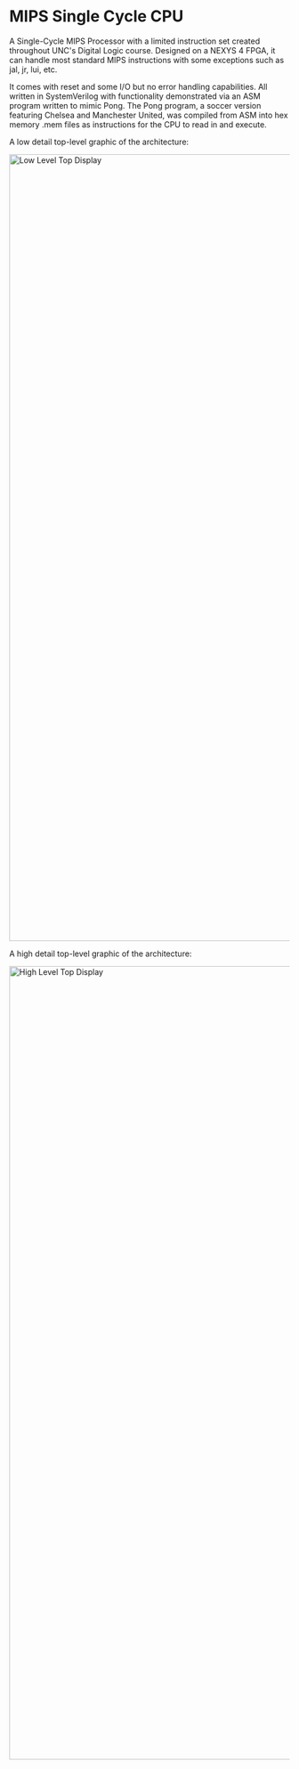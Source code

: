 # MIPS Single Cycle CPU

A Single-Cycle MIPS Processor with a limited instruction set created throughout UNC's Digital Logic course. Designed on a NEXYS 4 FPGA, it can handle most standard MIPS instructions with some exceptions such as jal, jr, lui, etc. 

It comes with reset and some I/O but no error handling capabilities. All written in SystemVerilog with functionality demonstrated via an ASM program written to mimic Pong. The Pong program, a soccer version featuring Chelsea and Manchester United, was compiled from ASM into hex memory .mem files as instructions for the CPU to read in and execute.



A low detail top-level graphic of the architecture:

<img width="1414" alt="Low Level Top Display" src="https://user-images.githubusercontent.com/25047954/123528859-18e6ba00-d6b9-11eb-8751-be1333fc40d7.png">

A high detail top-level graphic of the architecture:

<img width="1426" alt="High Level Top Display" src="https://user-images.githubusercontent.com/25047954/123528824-e76dee80-d6b8-11eb-93fd-7678b90a9d57.png">
